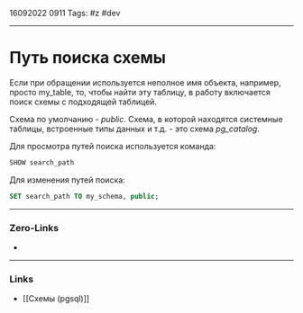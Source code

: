 16092022 0911
Tags: #z #dev

---
# Путь поиска схемы

Если при обращении используется неполное имя объекта, например, просто my_table, то, чтобы найти эту таблицу, в работу включается поиск схемы с подходящей таблицей.

Схема по умолчанию - *public*.
Схема, в которой находятся системные таблицы, встроенные типы данных и т.д. - это схема *pg_catalog*.

Для просмотра путей поиска используется команда:

```sql
SHOW search_path
```

Для изменения путей поиска:

```sql
SET search_path TO my_schema, public;
```

---
### Zero-Links
- 

---
### Links
- [[Схемы (pgsql)]]